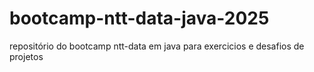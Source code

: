 # bootcamp-ntt-data-java-2025
repositório do bootcamp ntt-data em java para exercicios e desafios de projetos
